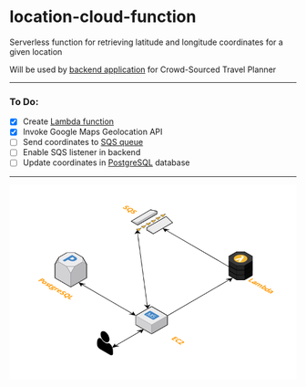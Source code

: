 # location-cloud-function

Serverless function for retrieving latitude and longitude coordinates for a given location

Will be used by [backend application](https://github.com/mike-osu/capstone-api) for Crowd-Sourced Travel Planner

---

### To Do:

- [x] Create [Lambda function](https://aws.amazon.com/lambda/)
- [x] Invoke Google Maps Geolocation API 
- [ ] Send coordinates to [SQS queue](https://aws.amazon.com/sqs/)
- [ ] Enable SQS listener in backend
- [ ] Update coordinates in [PostgreSQL](https://www.postgresql.org/) database

---
<img src="capstone.png">